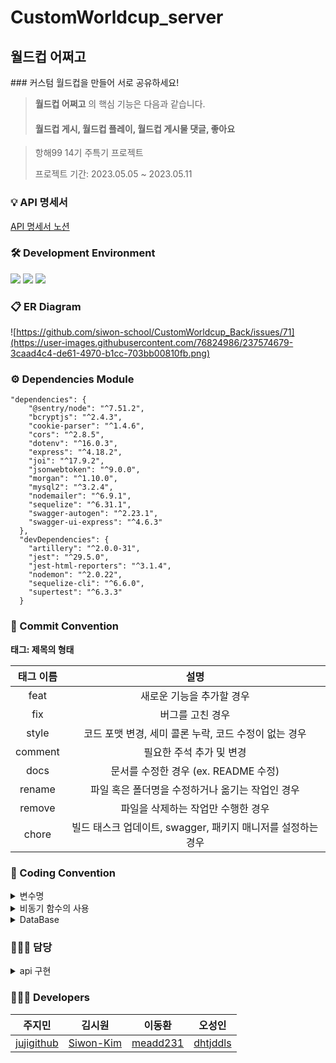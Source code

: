 # CustomWorldcup_server
## 월드컵 어쩌고
</div>      
### 커스텀 월드컵을 만들어 서로 공유하세요! 

> **월드컵 어쩌고** 의 핵심 기능은 다음과 같습니다.   
> #### 월드컵 게시, 월드컵 플레이, 월드컵 게시물 댓글, 좋아요
> 

> 항해99 14기 주특기 프로젝트 </b>
>
> 프로젝트 기간: 2023.05.05 ~ 2023.05.11


### 💡 API 명세서
[API 명세서 노션]([https://siwonmadang.notion.site/S-A-8270cdaad4ce42289642bbe0a39824c7](https://www.notion.so/siwonmadang/c822738780334e93a81b95518c98f69d?v=bcc44cebf6da4eca87e16f97b1e70ba7&pvs=4))

### 🛠 Development Environment
<img src="https://img.shields.io/badge/Node.js-v16-green"/> <img src="https://img.shields.io/badge/Sequelize-v6.31.1-blue"/> <img src="https://img.shields.io/badge/Express-v4.17.1-green"/> 

### 📋 ER Diagram
![https://github.com/siwon-school/CustomWorldcup_Back/issues/71](https://user-images.githubusercontent.com/76824986/237574679-3caad4c4-de61-4970-b1cc-703bb00810fb.png)


### ⚙️ Dependencies Module
```
"dependencies": {
    "@sentry/node": "^7.51.2",
    "bcryptjs": "^2.4.3",
    "cookie-parser": "^1.4.6",
    "cors": "^2.8.5",
    "dotenv": "^16.0.3",
    "express": "^4.18.2",
    "joi": "^17.9.2",
    "jsonwebtoken": "^9.0.0",
    "morgan": "^1.10.0",
    "mysql2": "^3.2.4",
    "nodemailer": "^6.9.1",
    "sequelize": "^6.31.1",
    "swagger-autogen": "^2.23.1",
    "swagger-ui-express": "^4.6.3"
  },
  "devDependencies": {
    "artillery": "^2.0.0-31",
    "jest": "^29.5.0",
    "jest-html-reporters": "^3.1.4",
    "nodemon": "^2.0.22",
    "sequelize-cli": "^6.6.0",
    "supertest": "^6.3.3"
  }
  ```
### 📌 Commit Convention

**태그: 제목의 형태**

| 태그 이름| 설명 |
| :--: | :-----: |
| feat | 새로운 기능을 추가할 경우 |
| fix | 버그를 고친 경우 |
| style | 코드 포맷 변경, 세미 콜론 누락, 코드 수정이 없는 경우 |
| comment | 필요한 주석 추가 및 변경 |
| docs | 문서를 수정한 경우 (ex. README 수정) |
| rename | 파일 혹은 폴더명을 수정하거나 옮기는 작업인 경우 |
| remove | 파일을 삭제하는 작업만 수행한 경우 |
| chore | 빌드 태스크 업데이트, swagger, 패키지 매니저를 설정하는 경우 |

### 📌 Coding Convention
<details>
<summary>변수명</summary>   
<div markdown="1">       
      
 
 1. Camel Case 사용 
   - lower Camel Case
 2. 함수의 경우 동사+명사 사용 
   - ex) getInformation()
 
</div>
</details>

<details>
<summary>비동기 함수의 사용</summary>
<div markdown="1">       

 1. async, await 함수 사용을 지향한다.
 2. Promise 사용은 지양한다.
 
</div>
</details>

<details>
<summary>DataBase</summary>
<div markdown="1">       

 1. Model 파일명은 대문자
 2. 필드명은 CamelCase 사용
 
</div>
</details>

### 🙋🏻‍♀️ 담당
<details>
<summary>api 구현</summary>
<div markdown="1">  

| 기능명 | 담당자 | 완료 여부 |
| :-----: | :---: | :---: |
| 로그인 | `주지민` | 완료 |
| 회원가입 | `주지민` | 완료 |
| 로그아웃 | `주지민` | 완료 |
| 이메일 인증 | `주지민` | 미완료 |
| 월드컵 생성 | `김시원` | 완료 |
| 월드컵 게시물 전체 조회 | `김시원` | 완료 |
| 월드컵 게시물 상세 조회 | `김시원` | 완료 |
| 월드컵 게시물 수정 | `김시원` | 완료 |
| 월드컵 게시물 삭제 | `김시원` | 완료 |
| 월드컵 플레이 결과 조회 | `김시원` | 완료 |
| 월드컵 플레이 결과 저장 | `이동환` | 완료 |
| 내가 만든 월드컵 조회 | `이동환` | 완료 |
| 내가 한 월드컵 결과 조회 | `이동환` | 완료 |
| 월드컵 게시물 댓글 생성 | `오성인` | 완료 |
| 월드컵 게시물 댓글 조회 | `오성인` | 완료 |
| 월드컵 게시물 댓글 수정 | `오성인` | 완료 |
| 월드컵 게시물 댓글 삭제 | `오성인` | 완료 |
| 월드컵 게시물 좋아요 | `오성인` | 완료 |
| ec2 배포, pm2 관리 | `오성인` | 완료 |

</div>
</details>

### 👩🏻‍💻 Developers   
| 주지민 | 김시원 | 이동환 | 오성인 |
| :---: | :---: | :---: | :---: |
|[jujigithub](https://github.com/jujigithub)|[Siwon-Kim](https://github.com/Siwon-Kim)|[meadd231](https://github.com/meadd231)|[dhtjddls](https://github.com/dhtjddls)| 
